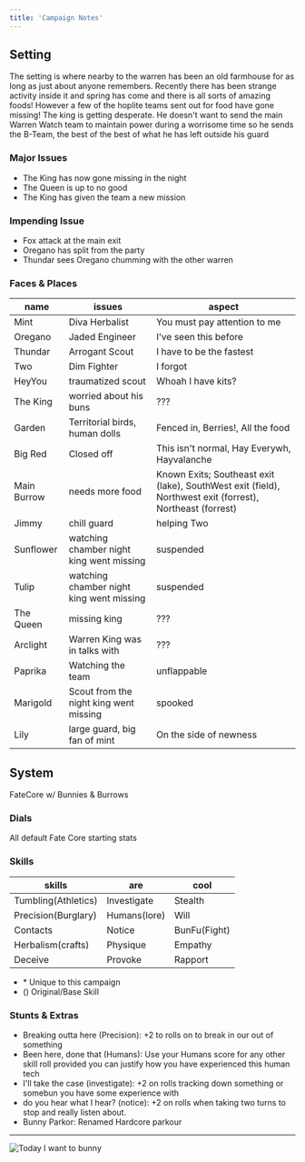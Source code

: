 ```yaml
---
title: 'Campaign Notes'
---
```


## Setting

The setting is where nearby to the warren has been an old farmhouse for as long as just about anyone remembers. Recently there has been strange activity inside it and spring has come and there is all sorts of amazing foods! However a few of the hoplite teams sent out for food have gone missing! The king is getting desperate. He doesn't want to send the main Warren Watch team to maintain power during a worrisome time so he sends the B-Team, the best of the best of what he has left outside his guard

### Major Issues

* The King has now gone missing in the night
* The Queen is up to no good
* The King has given the team a new mission

### Impending Issue

* Fox attack at the main exit
* Oregano has split from the party
* Thundar sees Oregano chumming with the other warren

### Faces & Places

   name     |                  issues                  |                                                  aspect
----------- | ---------------------------------------- | ---------------------------------------------------------------------------------------------------------
Mint        | Diva Herbalist                           | You must pay attention to me
Oregano     | Jaded Engineer                           | I've seen this before
Thundar     | Arrogant Scout                           | I have to be the fastest
Two         | Dim Fighter                              | I forgot
HeyYou      | traumatized scout                        | Whoah I have kits?
The King    | worried about his buns                   | ???
Garden      | Territorial birds, human dolls           | Fenced in, Berries!, All the food
Big Red     | Closed off                               | This isn't normal, Hay Everywh, Hayvalanche
Main Burrow | needs more food                          | Known Exits; Southeast exit (lake), SouthWest exit (field), Northwest exit (forrest), Northeast (forrest)
Jimmy       | chill guard                              | helping Two
Sunflower   | watching chamber night king went missing | suspended
Tulip       | watching chamber night king went missing | suspended
The Queen   | missing king                             | ???
Arclight    | Warren King was in talks with            | ???
Paprika     | Watching the team                        | unflappable
Marigold    | Scout from the night king went missing   | spooked
Lily        | large guard, big fan of mint             | On the side of newness

## System

FateCore w/ Bunnies & Burrows

### Dials

All default Fate Core starting stats

### Skills

|       skills        |     are      |     cool     |
| ------------------- | ------------ | ------------ |
| Tumbling(Athletics) | Investigate  | Stealth      |
| Precision(Burglary) | Humans(lore) | Will         |
| Contacts            | Notice       | BunFu(Fight) |
| Herbalism(crafts)   | Physique     | Empathy      |
| Deceive             | Provoke      | Rapport      |

* \* Unique to this campaign
* () Original/Base Skill

### Stunts & Extras

* Breaking outta here (Precision): +2 to rolls on to break in our out of something
* Been here, done that (Humans): Use your Humans score for any other skill roll provided you can justify how you have experienced this human tech
* I'll take the case (investigate): +2 on rolls tracking down something or somebun you have some experience with
* do you hear what I hear? (notice): +2 on rolls when taking two turns to stop and really listen about.
* Bunny Parkor: Renamed Hardcore parkour

---

![Today I want to bunny](/img/2017/today-i-want-to-bunny.png)
